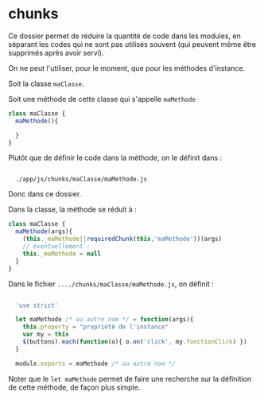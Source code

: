 # chunks

Ce dossier permet de réduire la quantité de code dans les modules, en séparant les codes qui ne sont pas utilisés souvent (qui peuvent même être supprimés après avoir servi).

On ne peut l'utiliser, pour le moment, que pour les méthodes d'instance.

Soit la classe `maClasse`.

Soit une méthode de cette classe qui s'appelle `maMethode`

```javascript
class maClasse {
  maMethode(){

  }
}
```

Plutôt que de définir le code dans la méthode, on le définit dans :

```

  ./app/js/chunks/maClasse/maMethode.js

```

Donc dans ce dossier.

Dans la classe, la méthode se réduit à :

```javascript
class maClasse {
  maMethode(args){
    (this._maMethode||requiredChunk(this,'maMethode'))(args)
    // éventuellement :
    this._maMethode = null
  }
}
```

Dans le fichier `..../chunks/maClasse/maMethode.js`, on définit :

```javascript

  'use strict'

  let maMethode /* ou autre nom */ = function(args){
    this.property = "propriété de l'instance"
    var my = this
    $(buttons).each(function(o){ o.on('click', my.fonctionClick) })
  }

  module.exports = maMethode /* ou autre nom */

```

Noter que le `let maMethode` permet de faire une recherche sur la définition de cette méthode, de façon plus simple.
